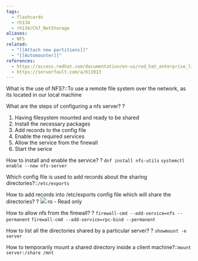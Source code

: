 ```yaml
---
tags:
  - flashcards
  - rh134
  - rh134/Ch7_NetStorage
aliases:
  - NFS
related:
  - "[[Attach new partitions]]"
  - "[[Automounter]]"
references:
  - https://access.redhat.com/documentation/en-us/red_hat_enterprise_linux/6/html/security_guide/sect-security_guide-securing_nfs-do_not_use_the_no_root_squash_option
  - https://serverfault.com/a/611013
---
```

What is the use of NFS?::To use a remote file system over the network, as its located in our local machine

What are the steps of configuring a nfs server?
?
1. Having filesystem mounted and ready to be shared
2. Install the necessary packages
3. Add records to the config file
4. Enable the required services
5. Allow the service from the firewall
6. Start the serice

How to install and enable the service?
?
`dnf install nfs-utils`
`systemctl enable --now nfs-server`

Which config file is used to add records about the sharing directories?::`/etc/exports`

How to add records into /etc/exports config file which will share the directories?
?
![](https://i.imgur.com/beLwGKh.png)
ro - Read only

How to allow nfs from the firewall?
?
`firewall-cmd --add-service=nfs --permanent`
`firewall-cmd --add-service=rpc-bind --permanent`

How to list all the directories shared by a particular server?
?
`showmount -e server`

How to temporarily mount a shared directory inside a client machine?::`mount server:/share /mnt`
